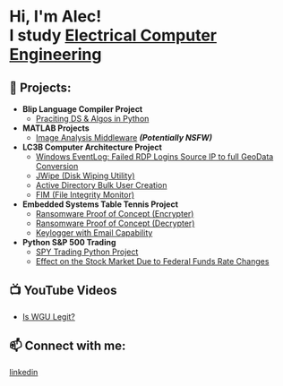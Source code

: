 <h1>Hi, I'm Alec! <br/> I study <a href="https://github.com/joshmadakor1">Electrical Computer Engineering</a>

<h2>💼 Projects:</h2>

- <b>Blip Language Compiler Project</b>
  - [Praciting DS & Algos in Python](https://github.com/joshmadakor1/Algorithms-Practice)
- <b>MATLAB Projects</b>
  - [Image Analysis Middleware](https://github.com/joshmadakor1/4chan-Image-Analysis-Middleware-C964) <b><i>(Potentially NSFW)</b></i>
- <b>LC3B Computer Architecture Project</b>
  - [Windows EventLog: Failed RDP Logins Source IP to full GeoData Conversion](https://github.com/joshmadakor1/Sentinel-Lab)
  - [JWipe (Disk Wiping Utility)](https://github.com/joshmadakor1/Jwipe.PowerShell)
  - [Active Directory Bulk User Creation](https://github.com/joshmadakor1/AD_PS)
  - [FIM (File Integrity Monitor)](https://github.com/joshmadakor1/PowerShell-Integrity-FIM)
- <b>Embedded Systems Table Tennis Project</b>
  - [Ransomware Proof of Concept (Encrypter)](https://github.com/joshmadakor1/EncrypterPOC)
  - [Ransomware Proof of Concept (Decrypter)](https://github.com/joshmadakor1/DecrypterPOC)
  - [Keylogger with Email Capability](https://github.com/joshmadakor1/Key-Logger-With-Email)
- <b>Python S&P 500 Trading</b>
  - [SPY Trading Python Project](https://github.com/ahenderson10/SPYTrading)
  - [Effect on the Stock Market Due to Federal Funds Rate Changes](https://docs.google.com/document/d/e/2PACX-1vRg10uoEezOCmWhDBZSQmnNVnW5TCRcsrMAio0gR38czyYeSfJdSxIKhA2pRvdrR5lPMkgRH2Rzc62W/pub)

<h2>📺 YouTube Videos</h2>

- [Is WGU Legit?](https://www.youtube.com/watch?v=E2MwRWxDBkA)

<h2>📫 Connect with me:</h2>

[linkedin](https://www.linkedin.com/in/alec-henderson-5726a4225/)

<!--
**ahenderson10/ahenderson10** is a ✨ _special_ ✨ repository because its `README.md` (this file) appears on your GitHub profile.

Here are some ideas to get you started:

- 🔭 I’m currently working on ...
- 🌱 I’m currently learning ...
- 👯 I’m looking to collaborate on ...
- 🤔 I’m looking for help with ...
- 💬 Ask me about ...
- 📫 How to reach me: ...
- 😄 Pronouns: ...
- ⚡ Fun fact: ...
-->
